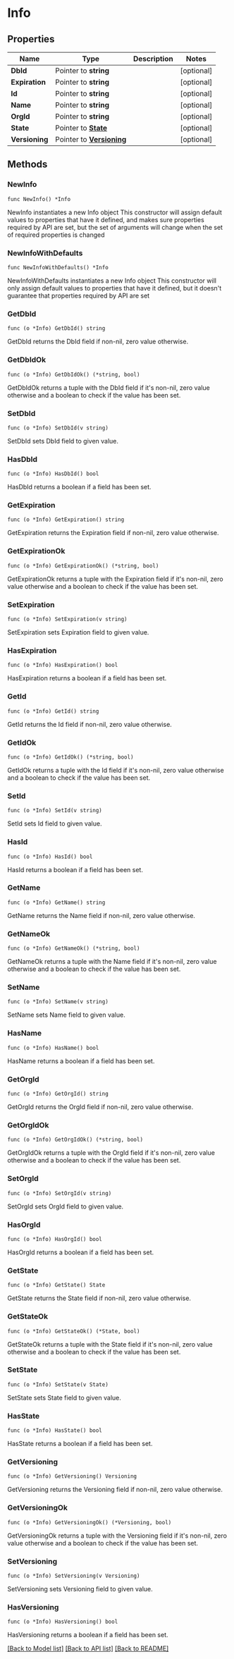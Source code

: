 # Info

## Properties

Name | Type | Description | Notes
------------ | ------------- | ------------- | -------------
**DbId** | Pointer to **string** |  | [optional] 
**Expiration** | Pointer to **string** |  | [optional] 
**Id** | Pointer to **string** |  | [optional] 
**Name** | Pointer to **string** |  | [optional] 
**OrgId** | Pointer to **string** |  | [optional] 
**State** | Pointer to [**State**](State.md) |  | [optional] 
**Versioning** | Pointer to [**Versioning**](Versioning.md) |  | [optional] 

## Methods

### NewInfo

`func NewInfo() *Info`

NewInfo instantiates a new Info object
This constructor will assign default values to properties that have it defined,
and makes sure properties required by API are set, but the set of arguments
will change when the set of required properties is changed

### NewInfoWithDefaults

`func NewInfoWithDefaults() *Info`

NewInfoWithDefaults instantiates a new Info object
This constructor will only assign default values to properties that have it defined,
but it doesn't guarantee that properties required by API are set

### GetDbId

`func (o *Info) GetDbId() string`

GetDbId returns the DbId field if non-nil, zero value otherwise.

### GetDbIdOk

`func (o *Info) GetDbIdOk() (*string, bool)`

GetDbIdOk returns a tuple with the DbId field if it's non-nil, zero value otherwise
and a boolean to check if the value has been set.

### SetDbId

`func (o *Info) SetDbId(v string)`

SetDbId sets DbId field to given value.

### HasDbId

`func (o *Info) HasDbId() bool`

HasDbId returns a boolean if a field has been set.

### GetExpiration

`func (o *Info) GetExpiration() string`

GetExpiration returns the Expiration field if non-nil, zero value otherwise.

### GetExpirationOk

`func (o *Info) GetExpirationOk() (*string, bool)`

GetExpirationOk returns a tuple with the Expiration field if it's non-nil, zero value otherwise
and a boolean to check if the value has been set.

### SetExpiration

`func (o *Info) SetExpiration(v string)`

SetExpiration sets Expiration field to given value.

### HasExpiration

`func (o *Info) HasExpiration() bool`

HasExpiration returns a boolean if a field has been set.

### GetId

`func (o *Info) GetId() string`

GetId returns the Id field if non-nil, zero value otherwise.

### GetIdOk

`func (o *Info) GetIdOk() (*string, bool)`

GetIdOk returns a tuple with the Id field if it's non-nil, zero value otherwise
and a boolean to check if the value has been set.

### SetId

`func (o *Info) SetId(v string)`

SetId sets Id field to given value.

### HasId

`func (o *Info) HasId() bool`

HasId returns a boolean if a field has been set.

### GetName

`func (o *Info) GetName() string`

GetName returns the Name field if non-nil, zero value otherwise.

### GetNameOk

`func (o *Info) GetNameOk() (*string, bool)`

GetNameOk returns a tuple with the Name field if it's non-nil, zero value otherwise
and a boolean to check if the value has been set.

### SetName

`func (o *Info) SetName(v string)`

SetName sets Name field to given value.

### HasName

`func (o *Info) HasName() bool`

HasName returns a boolean if a field has been set.

### GetOrgId

`func (o *Info) GetOrgId() string`

GetOrgId returns the OrgId field if non-nil, zero value otherwise.

### GetOrgIdOk

`func (o *Info) GetOrgIdOk() (*string, bool)`

GetOrgIdOk returns a tuple with the OrgId field if it's non-nil, zero value otherwise
and a boolean to check if the value has been set.

### SetOrgId

`func (o *Info) SetOrgId(v string)`

SetOrgId sets OrgId field to given value.

### HasOrgId

`func (o *Info) HasOrgId() bool`

HasOrgId returns a boolean if a field has been set.

### GetState

`func (o *Info) GetState() State`

GetState returns the State field if non-nil, zero value otherwise.

### GetStateOk

`func (o *Info) GetStateOk() (*State, bool)`

GetStateOk returns a tuple with the State field if it's non-nil, zero value otherwise
and a boolean to check if the value has been set.

### SetState

`func (o *Info) SetState(v State)`

SetState sets State field to given value.

### HasState

`func (o *Info) HasState() bool`

HasState returns a boolean if a field has been set.

### GetVersioning

`func (o *Info) GetVersioning() Versioning`

GetVersioning returns the Versioning field if non-nil, zero value otherwise.

### GetVersioningOk

`func (o *Info) GetVersioningOk() (*Versioning, bool)`

GetVersioningOk returns a tuple with the Versioning field if it's non-nil, zero value otherwise
and a boolean to check if the value has been set.

### SetVersioning

`func (o *Info) SetVersioning(v Versioning)`

SetVersioning sets Versioning field to given value.

### HasVersioning

`func (o *Info) HasVersioning() bool`

HasVersioning returns a boolean if a field has been set.


[[Back to Model list]](../README.md#documentation-for-models) [[Back to API list]](../README.md#documentation-for-api-endpoints) [[Back to README]](../README.md)



